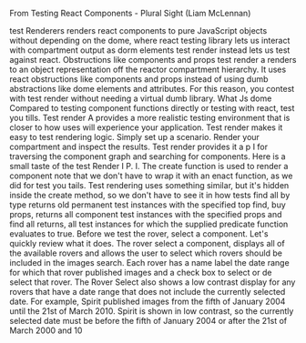 From Testing React Components - Plural Sight (Liam McLennan)

test Renderers renders react components to pure JavaScript objects without depending on the dome, where react testing library lets us interact with compartment output as dorm elements test render instead lets us test against react. Obstructions like components and props test render a renders to an object representation off the reactor compartment hierarchy. It uses react obstructions like components and props instead of using dumb abstractions like dome elements and attributes. For this reason, you contest with test render without needing a virtual dumb library. What Js dome Compared to testing component functions directly or testing with react, test you tills. Test render A provides a more realistic testing environment that is closer to how uses will experience your application. Test render makes it easy to test rendering logic. Simply set up a scenario. Render your compartment and inspect the results. Test render provides it a p I for traversing the component graph and searching for components. Here is a small taste of the test Render I P. I. The create function is used to render a component note that we don't have to wrap it with an enact function, as we did for test you tails. Test rendering uses something similar, but it's hidden inside the create method, so we don't have to see it in how tests find all by type returns old permanent test instances with the specified top find, buy props, returns all component test instances with the specified props and find all returns, all test instances for which the supplied predicate function evaluates to true. Before we test the rover, select a component. Let's quickly review what it does. The rover select a component, displays all of the available rovers and allows the user to select which rovers should be included in the images search. Each rover has a name label the date range for which that rover published images and a check box to select or de select that rover. The Rover Select also shows a low contrast display for any rovers that have a date range that does not include the currently selected date. For example, Spirit published images from the fifth of January 2004 until the 21st of March 2010. Spirit is shown in low contrast, so the currently selected date must be before the fifth of January 2004 or after the 21st of March 2000 and 10
